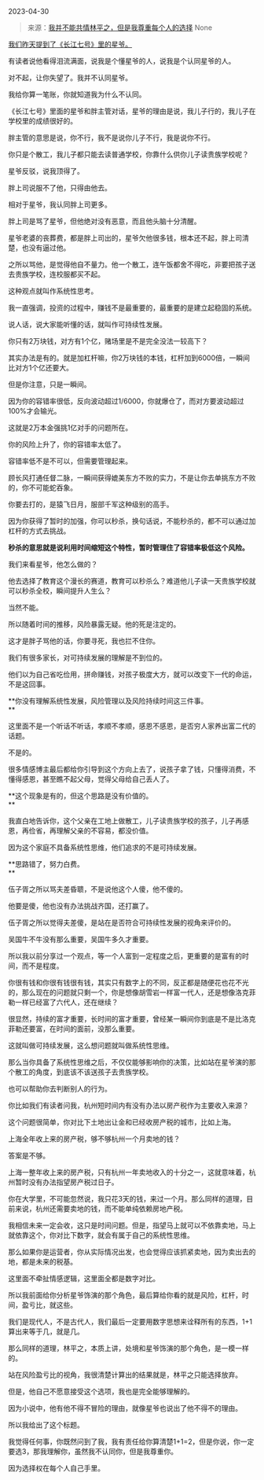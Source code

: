 2023-04-30

> 来源：[我并不能共情林平之，但是我尊重每个人的选择](http://mp.weixin.qq.com/s?__biz=MzU3NDc5Nzc0NQ==&amp;mid=2247523638&amp;idx=1&amp;sn=7477a7a6ddd26eab61f8cf5ea3a51e64&amp;chksm=fd2e3fe8ca59b6fe8f7e15dbd5c99f679df51537e0ca8aaf7108326e89a6e1439d4dce60bcda&amp;scene=127#wechat_redirect)
> None

[我们昨天提到了《长江七号》里的星爷。  
](http://mp.weixin.qq.com/s?__biz=MzU3NDc5Nzc0NQ==&mid=2247523633&idx=1&sn=bcee4037b54c348778b016cc15f32b09&chksm=fd2e3fefca59b6f94715673bc0c2ea50617c04cc8a095612fc87523559d86f040a44b5436b2c&scene=21#wechat_redirect)

有读者说他看得泪流满面，说我是个懂星爷的人，说我是个认同星爷的人。  

对不起，让你失望了。我并不认同星爷。  

我给你算一笔账，你就知道我为什么不认同。  

《长江七号》里面的星爷和胖主管对话，星爷的理由是说，我儿子行的，我儿子在学校里的成绩很好的。

胖主管的意思是说，你不行，我不是说你儿子不行，我是说你不行。  

你只是个散工，我儿子都只能去读普通学校，你靠什么供你儿子读贵族学校呢？  

星爷反驳，说我顶得了。  

胖上司说服不了他，只得由他去。  

相对于星爷，我认同胖上司更多。  

胖上司是骂了星爷，但他绝对没有恶意，而且他头脑十分清醒。

星爷老婆的丧葬费，都是胖上司出的，星爷欠他很多钱，根本还不起，胖上司清楚，也没有逼过他。  

之所以骂他，是觉得他自不量力。他一个散工，连午饭都舍不得吃，非要把孩子送去贵族学校，连校服都买不起。  

这种观点就叫作系统性思考。  

我一直强调，投资的过程中，赚钱不是最重要的，最重要的是建立起稳固的系统。  

说人话，说大家能听懂的话，就叫作可持续性发展。  

你只有2万块钱，对方有1个亿，赌场里是不是完全没法一较高下？  

其实办法是有的。就是加杠杆嘛，你2万块钱的本钱，杠杆加到6000倍，一瞬间比对方1个亿还要大。

但是你注意，只是一瞬间。

因为你的容错率很低，反向波动超过1/6000，你就爆仓了，而对方要波动超过100%才会输光。

这就是2万本金强挑1亿对手的问题所在。  

你的风险上升了，你的容错率太低了。

容错率低不是不可以，但需要管理起来。  

顾长风打通任督二脉，一瞬间获得媲美东方不败的实力，不是让你去单挑东方不败的，你不可能蛇吞象。  

你要去打的，是猿飞日月，服部千军这种级别的高手。

因为你获得了暂时的加强，你可以秒杀，换句话说，不能秒杀的，都不可以通过加杠杆的方式去挑战。  

 **秒杀的意思就是说利用时间缩短这个特性，暂时管理住了容错率极低这个风险。**

我们来看星爷，他怎么做的？  

他去选择了教育这个漫长的赛道，教育可以秒杀么？难道他儿子读一天贵族学校就可以秒杀全校，瞬间提升人生么？  

当然不能。

所以随着时间的推移，风险暴露无疑。他的死是注定的。

这才是胖子骂他的话，你要寻死，我也拦不住你。  

我们有很多家长，对可持续发展的理解是不到位的。  

他们以为自己省吃俭用，拼命赚钱，对孩子极度大方，就可以改变下一代的命运，不是这回事。

 **你没有理解系统性发展，风险管理以及风险持续时间这三件事。  
**

这里面不是一个听话不听话，孝顺不孝顺，感恩不感恩，是否穷人家养出富二代的话题。  

不是的。

很多情感博主最后都给你引导到这个方向上去了，说孩子拿了钱，只懂得消费，不懂得感恩，甚至瞧不起父母，觉得父母给自己丢人了。

 **这个现象是有的，但这个思路是没有价值的。  
**

我直白地告诉你，这个父亲在工地上做散工，儿子读贵族学校的孩子，儿子再感恩，再俭省，再理解父亲的不容易，都没价值。  

因为这个家庭不具备系统性思维，他们追求的不是可持续发展。

 **思路错了，努力白费。  
**

伍子胥之所以骂夫差昏聩，不是说他这个人傻，他不傻的。

他要是傻，他也没有办法挑战齐国，还打赢了。

伍子胥之所以觉得夫差傻，是站在是否符合可持续性发展的视角来评价的。

吴国牛不牛没有那么重要，吴国牛多久才重要。  

所以我以前分享过一个观点，等一个人富到一定程度之后，更重要的是富有的时间，而不是程度。

你很有钱和你很有钱很有钱，其实只有数字上的不同，反正都是随便花也花不光的，那么现在的问题就只剩一个，你是想像胡雪岩一样富一代人，还是想像洛克菲勒一样已经富了六代人，还在继续？

很显然，持续的富才重要，长时间的富才重要，曾经某一瞬间你到底是不是比洛克菲勒还要富，在时间的面前，没那么重要。

这就叫做可持续发展，这么想问题就叫做系统性思维。  

那么当你具备了系统性思维之后，不仅仅能够影响你的决策，比如站在星爷演的那个散工的角度，到底该不该送孩子去贵族学校。  

也可以帮助你去判断别人的行为。

你比如我们有读者问我，杭州短时间内有没有办法以房产税作为主要收入来源？

这个问题很简单，你对比下土地出让金和已经收房产税的城市，比如上海。  

上海全年收上来的房产税，够不够杭州一个月卖地的钱？

答案是不够。

上海一整年收上来的房产税，只有杭州一年卖地收入的十分之一，这就意味着，杭州暂时没有办法指望房产税过日子。  

你在大学里，不可能忽然说，我只花3天的钱，来过一个月。那么同样的道理，目前来说，杭州还需要卖地的钱，而不能单纯依赖房地产税。  

我相信未来一定会收，这只是时间问题。但是，指望马上就可以不依靠卖地，马上就依靠这个，你对比下数字，就会有属于自己的系统性思维。  

那么如果你是运营者，你从实际情况出发，也会觉得应该抓紧卖地，因为卖出去的地，都是未来的税基。  

这里面不牵扯情感逻辑，这里面全都是数字对比。  

所以我前面给你分析星爷饰演的那个角色，最后算给你看的就是风险，杠杆，时间，盈亏比，就这些。  

我们是现代人，不是古代人，我们最后一定要用数字思想来诠释所有的东西，1+1算出来等于几，就是几。  

那么同样的道理，林平之，本质上讲，处境和星爷饰演的那个角色，是一模一样的。  

站在风险盈亏比的视角，我很清楚计算出的结果就是，林平之只能选择放弃。  

但是，他自己不愿意接受这个选项，我也是完全能够理解的。  

因为小说中，他有他不得不冒险的理由，就像星爷也说出了他不得不的理由。  

所以我给出了这个标题。  

我觉得任何事，你既然问到了我，我有责任给你算清楚1+1=2，但是你说，你一定要选3，那我理解你，虽然我不认同你，但是我尊重你。

因为选择权在每个人自己手里。

